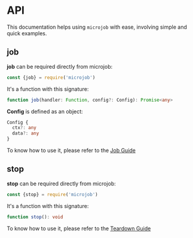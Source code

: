 # API
This documentation helps using `microjob` with ease, involving simple and quick examples.

## job
**job** can be required directly from microjob:

```js
const {job} = require('microjob')
```

It's a function with this signature:

```ts
function job(handler: Function, config?: Config): Promise<any>
```

**Config** is defined as an object:

```ts
Config {
  ctx?: any
  data?: any
}
```

To know how to use it, please refer to the [Job Guide](GUIDE.md#sync-job)

## stop
**stop** can be required directly from microjob:

```js
const {stop} = require('microjob')
```

It's a function with this signature:

```ts
function stop(): void
```

To know how to use it, please refer to the [Teardown Guide](GUIDE.md#graceful-shutdown)
